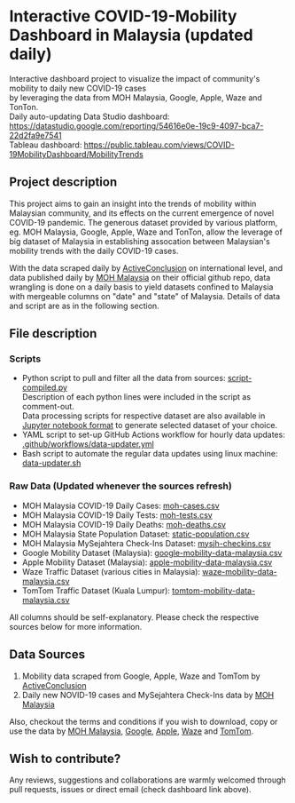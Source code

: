 # Interactive COVID-19-Mobility Dashboard in Malaysia (updated daily)
Interactive dashboard project to visualize the impact of community's mobility to daily new COVID-19 cases  
by leveraging the data from MOH Malaysia, Google, Apple, Waze and TonTon.  
Daily auto-updating Data Studio dashboard: https://datastudio.google.com/reporting/54616e0e-19c9-4097-bca7-22d2fa9e7541  
Tableau dashboard: https://public.tableau.com/views/COVID-19MobilityDashboard/MobilityTrends  

## Project description
This project aims to gain an insight into the trends of mobility within Malaysian community, and its effects on the current emergence of novel COVID-19 pandemic. The generous dataset provided by various platform, eg. MOH Malaysia, Google, Apple, Waze and TonTon, allow the leverage of big dataset of Malaysia in establishing assocation between Malaysian's mobility trends with the daily COVID-19 cases.  

With the data scraped daily by [ActiveConclusion](https://github.com/ActiveConclusion/COVID19_mobility) on international level, and data published daily by [MOH Malaysia](https://github.com/MoH-Malaysia/covid19-public) on their official github repo, data wrangling is done on a daily basis to yield datasets confined to Malaysia with mergeable columns on "date" and "state" of Malaysia. Details of data and script are as in the following section.

## File description
### Scripts
- Python script to pull and filter all the data from sources: [script-compiled.py](https://github.com/DicksonC96/Covid-Mobility-Malaysia/blob/master/script-compiled.py)  
Description of each python lines were included in the script as comment-out.  
Data processing scripts for respective dataset are also available in [Jupyter notebook format](https://github.com/DicksonC96/Covid-Mobility-Malaysia/tree/master/notebooks) to generate selected dataset of your choice.  
- YAML script to set-up GitHub Actions workflow for hourly data updates: [.github/workflows/data-updater.yml](https://github.com/DicksonC96/Covid-Mobility-Malaysia/blob/master/.github/workflows/data-updater.yml)  
- Bash script to automate the regular data updates using linux machine: [data-updater.sh](https://github.com/DicksonC96/Covid-Mobility-Malaysia/blob/master/data-updater.sh)  

### Raw Data (Updated whenever the sources refresh)
- MOH Malaysia COVID-19 Daily Cases: [moh-cases.csv](https://raw.githubusercontent.com/DicksonC96/Covid-Mobility-Malaysia/master/data/moh-cases.csv)  
- MOH Malaysia COVID-19 Daily Tests: [moh-tests.csv](https://raw.githubusercontent.com/DicksonC96/Covid-Mobility-Malaysia/master/data/moh-tests.csv)  
- MOH Malaysia COVID-19 Daily Deaths: [moh-deaths.csv](https://raw.githubusercontent.com/DicksonC96/Covid-Mobility-Malaysia/master/data/moh-deaths.csv)  
- MOH Malaysia State Population Dataset: [static-population.csv](https://raw.githubusercontent.com/DicksonC96/Covid-Mobility-Malaysia/master/data/static-population.csv)  
- MOH Malaysia MySejahtera Check-Ins Dataset: [mysjh-checkins.csv](https://raw.githubusercontent.com/DicksonC96/Covid-Mobility-Malaysia/master/data/mysjh-checkins.csv)  
- Google Mobility Dataset (Malaysia): [google-mobility-data-malaysia.csv](https://raw.githubusercontent.com/DicksonC96/Covid-Mobility-Malaysia/master/data/google-mobility-data-malaysia.csv)  
- Apple Mobility Dataset (Malaysia): [apple-mobility-data-malaysia.csv](https://raw.githubusercontent.com/DicksonC96/Covid-Mobility-Malaysia/master/data/apple-mobility-data-malaysia.csv)  
- Waze Traffic Dataset (various cities in Malaysia): [waze-mobility-data-malaysia.csv](https://raw.githubusercontent.com/DicksonC96/Covid-Mobility-Malaysia/master/data/waze-mobility-data-malaysia.csv)  
- TomTom Traffic Dataset (Kuala Lumpur): [tomtom-mobility-data-malaysia.csv](https://raw.githubusercontent.com/DicksonC96/Covid-Mobility-Malaysia/master/data/tomtom-mobility-data-malaysia.csv)  

All columns should be self-explanatory. Please check the respective sources below for more information.

## Data Sources
1. Mobility data scraped from Google, Apple, Waze and TomTom by [ActiveConclusion](https://github.com/ActiveConclusion/COVID19_mobility)  
2. Daily new NOVID-19 cases and MySejahtera Check-Ins data by [MOH Malaysia](https://github.com/MoH-Malaysia/covid19-public)  

Also, checkout the terms and conditions if you wish to download, copy or use the data by [MOH Malaysia](https://github.com/MoH-Malaysia/covid19-public), [Google](https://www.google.com/covid19/mobility/), [Apple](https://www.apple.com/covid19/mobility), [Waze](https://www.waze.com/covid19) and [TomTom](https://www.tomtom.com/en_gb/traffic-index).

## Wish to contribute?
Any reviews, suggestions and collaborations are warmly welcomed through pull requests, issues or direct email (check dashboard link above).
